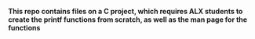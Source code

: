 **This repo contains files on a C project, which requires ALX students to create the printf functions from scratch, as well as the man page for the functions**
